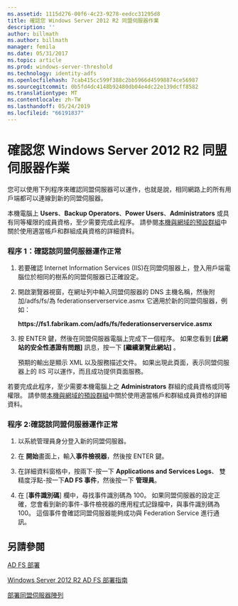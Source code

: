 ```yaml
---
ms.assetid: 1115d276-00f6-4c23-9278-eedcc31295d8
title: 確認您 Windows Server 2012 R2 同盟伺服器作業
description: ''
author: billmath
ms.author: billmath
manager: femila
ms.date: 05/31/2017
ms.topic: article
ms.prod: windows-server-threshold
ms.technology: identity-adfs
ms.openlocfilehash: 7cab415cc599f388c2bb5966d45998874ce56987
ms.sourcegitcommit: 0b5fd4dc4148b92480db04e4dc22e139dcff8582
ms.translationtype: MT
ms.contentlocale: zh-TW
ms.lasthandoff: 05/24/2019
ms.locfileid: "66191837"
---
```

# <a name="verify-your-windows-server-2012-r2-federation-server-is-operational"></a>確認您 Windows Server 2012 R2 同盟伺服器作業



您可以使用下列程序來確認同盟伺服器可以運作，也就是說，相同網路上的所有用戶端都可以連線到新的同盟伺服器。  
  
本機電腦上 **Users**、**Backup Operators**、**Power Users**、**Administrators** 或具有同等權限的成員資格，至少需要完成此程序。  請參閱[本機與網域的預設群組](https://go.microsoft.com/fwlink/?LinkId=83477)中關於使用適當帳戶和群組成員資格的詳細資料。   
  
### <a name="procedure-1-to-verify-that-a-federation-server-is-operational"></a>程序 1：確認該同盟伺服器運作正常  
  
1.  若要確認 Internet Information Services \(IIS\)在同盟伺服器上，登入用戶端電腦位於相同的樹系的同盟伺服器已正確設定。  
  
2.  開啟瀏覽器視窗，在網址列中輸入同盟伺服器的 DNS 主機名稱，然後附加\/adfs\/fs\/為 federationserverservice.asmx 它適用於新的同盟伺服器，例如：  
  
    **https:\/\/fs1.fabrikam.com\/adfs\/fs\/federationserverservice.asmx**  
  
3.  按 ENTER 鍵，然後在同盟伺服器電腦上完成下一個程序。 如果您看到 **[此網站的安全性憑證有問題]** 訊息，按一下 **[繼續瀏覽此網站]** 。  
  
    預期的輸出是顯示 XML 以及服務描述文件。 如果出現此頁面，表示同盟伺服器上的 IIS 可以運作，而且成功提供頁面服務。  
  
若要完成此程序，至少需要本機電腦上之 **Administrators** 群組的成員資格或同等權限。  請參閱[本機與網域的預設群組](https://go.microsoft.com/fwlink/?LinkId=83477)中關於使用適當帳戶和群組成員資格的詳細資料。   
  
### <a name="procedure-2-to-verify-that-a-federation-server-is-operational"></a>程序 2:確認該同盟伺服器運作正常  
  
1.  以系統管理員身分登入新的同盟伺服器。  
  
2.  在 **開始**畫面上，輸入**事件檢視器**，然後按 ENTER 鍵。  
  
3.  在詳細資料窗格中，按兩下\-按一下  **Applications and Services Logs**、 雙精度浮點\-按一下**AD FS 事件**，然後按一下 **管理員**。  
  
4.  在 [**事件識別碼**] 欄中，尋找事件識別碼為 100。 如果同盟伺服器的設定正確，您會看到新的事件-事件檢視器的應用程式記錄檔中，與事件識別碼為 100。 這個事件會確認同盟伺服器能夠成功與 Federation Service 進行通訊。  
  
## <a name="see-also"></a>另請參閱 

[AD FS 部署](../../ad-fs/AD-FS-Deployment.md)  

[Windows Server 2012 R2 AD FS 部署指南](../../ad-fs/deployment/Windows-Server-2012-R2-AD-FS-Deployment-Guide.md)  
 
[部署同盟伺服器陣列](../../ad-fs/deployment/Deploying-a-Federation-Server-Farm.md)  
   
  

